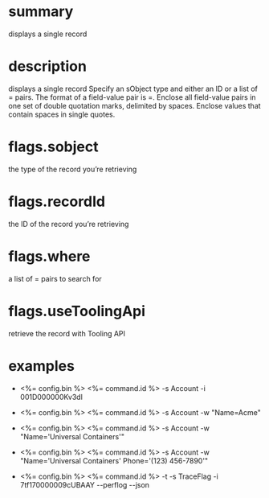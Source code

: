 # summary

displays a single record

# description

displays a single record
Specify an sObject type and either an ID or a list of <fieldName>=<value> pairs.
The format of a field-value pair is <fieldName>=<value>.
Enclose all field-value pairs in one set of double quotation marks, delimited by spaces.
Enclose values that contain spaces in single quotes.

# flags.sobject

the type of the record you’re retrieving

# flags.recordId

the ID of the record you’re retrieving

# flags.where

a list of <fieldName>=<value> pairs to search for

# flags.useToolingApi

retrieve the record with Tooling API

# examples

- <%= config.bin %> <%= command.id %> -s Account -i 001D000000Kv3dl

- <%= config.bin %> <%= command.id %> -s Account -w "Name=Acme"

- <%= config.bin %> <%= command.id %> -s Account -w "Name='Universal Containers'"

- <%= config.bin %> <%= command.id %> -s Account -w "Name='Universal Containers' Phone='(123) 456-7890'"

- <%= config.bin %> <%= command.id %> -t -s TraceFlag -i 7tf170000009cUBAAY --perflog --json
